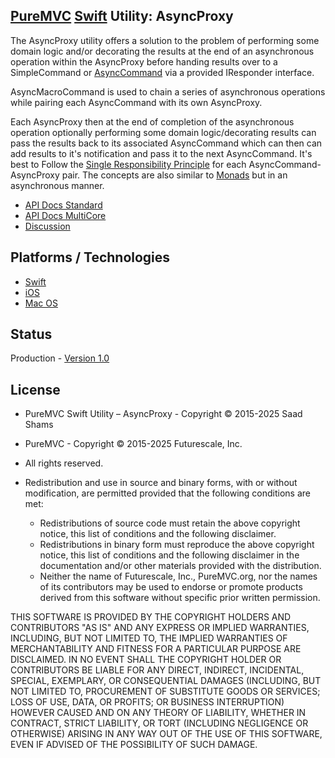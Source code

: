 ## [PureMVC](http://puremvc.github.com/) [Swift](https://github.com/PureMVC/puremvc-swift-standard-framework/wiki) Utility: AsyncProxy

The AsyncProxy utility offers a solution to the problem of performing some domain logic and/or decorating the results at the end of an asynchronous operation within the AsyncProxy before handing results over to a SimpleCommand or [AsyncCommand](https://github.com/PureMVC/puremvc-swift-util-asynccommand/wiki) via a provided IResponder interface.

AsyncMacroCommand is used to chain a series of asynchronous operations while pairing each AsyncCommand with its own AsyncProxy.

Each AsyncProxy then at the end of completion of the asynchronous operation optionally performing some domain logic/decorating results can pass the results back to its associated AsyncCommand which can then can add results to it's notification and pass it to the next AsyncCommand. It's best to Follow the [Single Responsibility Principle](http://en.wikipedia.org/wiki/Single_responsibility_principle) for each AsyncCommand-AsyncProxy pair. The concepts are also similar to [Monads](http://en.wikipedia.org/wiki/Monad_(functional_programming)) but in an asynchronous manner.

* [API Docs Standard](http://darkstar.puremvc.org/content_header.html?url=http://puremvc.org/pages/docs/Swift/Utility_Swift_AsyncProxy/standard/&desc=PureMVC%20Standard%20Docs%20Haxe%20Utility:%20Async%20Stub)
* [API Docs MultiCore](http://darkstar.puremvc.org/content_header.html?url=http://puremvc.org/pages/docs/Swift/Utility_Swift_AsyncProxy/multicore/&desc=PureMVC%20MultiCore%20Docs%20Swift%20Utility:%20Async%20Proxy)
* [Discussion](http://forums.puremvc.org/index.php?topic=2118.0)

## Platforms / Technologies
* [Swift](http://en.wikipedia.org/wiki/Swift_(programming_language))
* [iOS](http://en.wikipedia.org/wiki/IOS)
* [Mac OS](http://en.wikipedia.org/wiki/Mac_OS)

## Status
Production - [Version 1.0](https://github.com/PureMVC/puremvc-swift-util-asyncproxy/blob/master/VERSION)

## License
* PureMVC Swift Utility – AsyncProxy - Copyright © 2015-2025 Saad Shams
* PureMVC - Copyright © 2015-2025 Futurescale, Inc.
* All rights reserved.

* Redistribution and use in source and binary forms, with or without modification, are permitted provided that the following conditions are met:

  * Redistributions of source code must retain the above copyright notice, this list of conditions and the following disclaimer.
  * Redistributions in binary form must reproduce the above copyright notice, this list of conditions and the following disclaimer in the documentation and/or other materials provided with the distribution.
  * Neither the name of Futurescale, Inc., PureMVC.org, nor the names of its contributors may be used to endorse or promote products derived from this software without specific prior written permission.

THIS SOFTWARE IS PROVIDED BY THE COPYRIGHT HOLDERS AND CONTRIBUTORS "AS IS" AND ANY EXPRESS OR IMPLIED WARRANTIES, INCLUDING, BUT NOT LIMITED TO, THE IMPLIED WARRANTIES OF MERCHANTABILITY AND FITNESS FOR A PARTICULAR PURPOSE ARE DISCLAIMED. IN NO EVENT SHALL THE COPYRIGHT HOLDER OR CONTRIBUTORS BE LIABLE FOR ANY DIRECT, INDIRECT, INCIDENTAL, SPECIAL, EXEMPLARY, OR CONSEQUENTIAL DAMAGES (INCLUDING, BUT NOT LIMITED TO, PROCUREMENT OF SUBSTITUTE GOODS OR SERVICES; LOSS OF USE, DATA, OR PROFITS; OR BUSINESS INTERRUPTION) HOWEVER CAUSED AND ON ANY THEORY OF LIABILITY, WHETHER IN CONTRACT, STRICT LIABILITY, OR TORT (INCLUDING NEGLIGENCE OR OTHERWISE) ARISING IN ANY WAY OUT OF THE USE OF THIS SOFTWARE, EVEN IF ADVISED OF THE POSSIBILITY OF SUCH DAMAGE.
